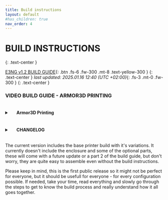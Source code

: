 ```yaml
---
title: Build instructions
layout: default
#has_children: true
nav_order: 4
---
```

# BUILD INSTRUCTIONS
{: .text-center }

[E3NG v1.2 BUILD GUIDE]{: .btn .fs-6 .fw-300 .mt-8 .text-yellow-300 }
{: .text-center }
_last updated: 2025.01.16 12:40 (UTC +02:00)_{: .fs-3 .mt-0 .fw-300 }
{: .text-center }

### VIDEO BUILD GUIDE - ARMOR3D PRINTING

<details>
    <summary><h4 style="display:inline-block;margin-left:1.5em"> Armor3D Printing </h4></summary>
    <p><a href="https://www.youtube.com/watch?v=CCZEbCcw1AA">Part 1 - Intro / Build guide overview</a></p>
    <p><a href="https://www.youtube.com/watch?v=qgxq2peSxVo">Part 2 - Bottom frame and bed carriage</a></p>
    <p><a href="https://www.youtube.com/watch?v=i3ZnNVzYnPM">Part 3 - Bed and AC heater</a></p>
    <p><a href="https://www.youtube.com/watch?v=FcIcflWklvw">Part 4 - Top frame</a></p>
</details>

<details>
    <summary><h4 style="display:inline-block;margin-left:1.5em"> CHANGELOG </h4></summary>
<p>2025.01.16 - Fixed pg.73 (2040 x 400 mm extrusion) and pg.74 DA=DB (~575 mm)</p>
<p>2024.10.30 - Initial public release</p>
</details>

The current version includes the base printer build with it's variations.
It currently doesn't include the enclosure and some of the optional parts, these will come with a future update or a part 2 of the build guide, but don't worry, they are quite easy to assemble even without the build instructions.

Please keep in mind, this is the first public release so it might not be perfect for everyone, but it should be usefull for everyone - for every configuration possible. If needed, take your time, read everything and slowly go through the steps to get to know the build process and really understand how it all goes together.

[E3NG v1.2 BUILD GUIDE]: ./assets/docs/Build_guide_E3NG_v1.2.pdf
